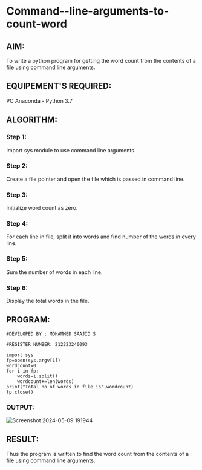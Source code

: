 # Command--line-arguments-to-count-word
## AIM:
To write a python program for getting the word count from the contents of a file using command line arguments.
## EQUIPEMENT'S REQUIRED: 
PC
Anaconda - Python 3.7
## ALGORITHM: 

### Step 1:

Import sys module to use command line arguments.

### Step 2: 

Create a file pointer and open the file which is passed in command line.
 
### Step 3: 

Initialize word count as zero.

### Step 4:  

For each line in file, split it into words and find number of the words in every line.

### Step 5: 

Sum the number of words in each line.

### Step 6: 

Display the total words in the file.

## PROGRAM:

```
#DEVELOPED BY : MOHAMMED SAAJID S

#REGISTER NUMBER: 212223240093

import sys
fp=open(sys.argv[1])
wordcount=0
for i in fp:
    words=i.split()
    wordcount+=len(words)
print("Total no of words in file is",wordcount)
fp.close()
```

### OUTPUT:

![Screenshot 2024-05-09 191944](https://github.com/Mohammed-Saajid/Command--line-arguments-to-count-word/assets/141727149/d6ac2c1a-ef29-433c-af14-05134f2eb7f2)




## RESULT:
Thus the program is written to find the word count from the contents of a file using command line arguments.
